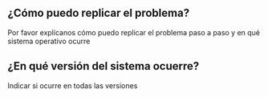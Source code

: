 ## ¿Cómo puedo replicar el problema?
Por favor explícanos cómo puedo replicar el problema paso a paso y en qué sistema operativo ocurre
## ¿En qué versión del sistema ocuerre?
Indicar si ocurre en todas las versiones
